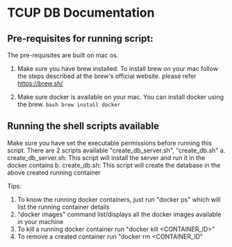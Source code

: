 # TCUP DB Documentation

## Pre-requisites for running script:
The pre-requisites are built on mac os. 
 
1. Make sure you have brew installed. To install brew on your mac follow the steps described at the brew's official website. 
   please refer https://brew.sh/

2. Make sure docker is available on your mac. You can install docker using the brew.
       ```bash
        brew install docker
       ```


## Running the shell scripts available
Make sure you have set the executable permissions before running this script. There are 2 scripts available "create_db_server.sh", "create_db.sh"
  a. create_db_server.sh: This script will install the server and run it in the docker contains
  b. create_db.sh: This script will create the database in the above created running container

Tips: 
  1. To know the running docker containers, just run "docker ps" which will list the running container details
  2. "docker images" command list/displays all the docker images available in your machine
  3. To kill a running docker container run "docker kill <CONTAINER_ID>"
  4. To remove a created container run "docker rm <CONTAINER_ID"
    
   